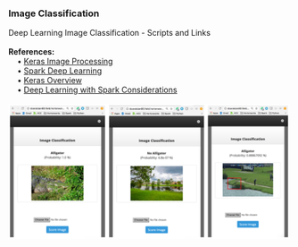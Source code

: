 <h3>Image Classification</h3>
Deep Learning Image Classification - Scripts and Links
<br>
<br><b>References:</b>
<br>&nbsp;&nbsp;&nbsp;&nbsp;&bull;&nbsp;<a href="https://keras.io/preprocessing/image/">Keras Image Processing</a>
<br>&nbsp;&nbsp;&nbsp;&nbsp;&bull;&nbsp;<a href="https://github.com/databricks/spark-deep-learning#transfer-learning">Spark Deep Learning</a>
<br>&nbsp;&nbsp;&nbsp;&nbsp;&bull;&nbsp;<a href="https://elitedatascience.com/keras-tutorial-deep-learning-in-python">Keras Overview</a>
<br>&nbsp;&nbsp;&nbsp;&nbsp;&bull;&nbsp;<a href="https://thenewstack.io/tips-tricks-develop-deep-learning-using-apache-spark/">Deep Learning with Spark Considerations</a>
<br>
<br><img src="screenshots/image_classification_results.png" class="inline"/>
